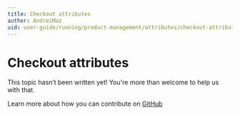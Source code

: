 ```yaml
---
title: Checkout attributes
author: AndreiMaz
uid: user-guide/running/product-management/attributes/checkout-attributes
---
```

# Checkout attributes

This topic hasn’t been written yet! You're more than welcome to help us with that.

Learn more about how you can contribute on [GitHub](https://github.com/nopSolutions/nopCommerce-Docs/blob/master/CONTRIBUTING.md)